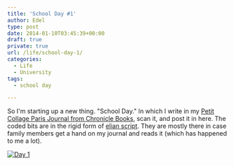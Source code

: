 ```yaml
---
title: 'School Day #1'
author: Edel
type: post
date: 2014-01-10T03:45:39+00:00
draft: true
private: true
url: /life/school-day-1/
categories:
  - Life
  - University
tags:
  - school day

---
```

So I'm starting up a new thing. "School Day." In which I write in my [Petit Collage Paris Journal from Chronicle Books][1], scan it, and post it in here. The coded bits are in the rigid form of [elian script][2]. They are mostly there in case family members get a hand on my journal and reads it (which has happened to me a lot).

[<img src="http://scattered.me/wp-content/uploads/2014/01/Day-1.png" alt="Day 1" class="img-responsive" />][3]




 [1]: http://www.chroniclebooks.com/titles/petit-collage-paris-journal.html
 [2]: http://www.ccelian.com/concepca.html
 [3]: http://scattered.me/wp-content/uploads/2014/01/Day-1.png